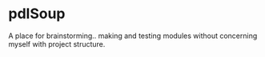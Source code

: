 pdlSoup
=======

A place for brainstorming.. making and testing modules without concerning myself with project structure.
